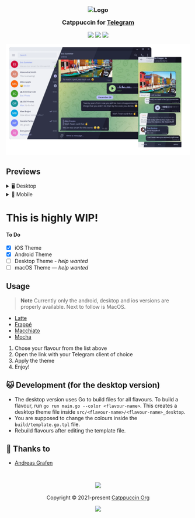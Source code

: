 <h3 align="center">
	<img src="https://raw.githubusercontent.com/catppuccin/catppuccin/main/assets/logos/exports/1544x1544_circle.png" width="100" alt="Logo"/><br/>
	<img src="https://raw.githubusercontent.com/catppuccin/catppuccin/main/assets/misc/transparent.png" height="30" width="0px"/>
	Catppuccin for <a href="https://telegram.org">Telegram</a>
	<img src="https://raw.githubusercontent.com/catppuccin/catppuccin/main/assets/misc/transparent.png" height="30" width="0px"/>
</h3>

<p align="center">
    <a href="https://github.com/catppuccin/telegram/stargazers"><img src="https://img.shields.io/github/stars/catppuccin/telegram?colorA=363a4f&colorB=b7bdf8&style=for-the-badge"></a>
    <a href="https://github.com/catppuccin/telegram/issues"><img src="https://img.shields.io/github/issues/catppuccin/telegram?colorA=363a4f&colorB=f5a97f&style=for-the-badge"></a>
    <a href="https://github.com/catppuccin/telegram/contributors"><img src="https://img.shields.io/github/contributors/catppuccin/telegram?colorA=363a4f&colorB=a6da95&style=for-the-badge"></a>
</p>

<p align="center">
  <img src="assets/res.webp"/>
</p>

## Previews

<details>
<summary>🖥 Desktop</summary>
<details>
<summary>🌻 Latte</summary>
<img src="assets/desktop/latte.webp"/>
</details>
<details>
<summary>🪴 Frappé</summary>
<img src="assets/desktop/frappe.webp"/>
</details>
<details>
<summary>🌺 Macchiato</summary>
<img src="assets/desktop/macchiato.webp"/>
</details>
<details>
<summary>🌿 Mocha</summary>
<img src="assets/desktop/mocha.webp"/>
</details>
</details>

<details>
<summary>📱 Mobile</summary>
<details>
<summary>🌻 Latte</summary>
<img src="assets/mobile/latte.webp"/>
</details>
<details>
<summary>🪴 Frappé</summary>
<img src="assets/mobile/frappe.webp"/>
</details>
<details>
<summary>🌺 Macchiato</summary>
<img src="assets/mobile/macchiato.webp"/>
</details>
<details>
<summary>🌿 Mocha</summary>
<img src="assets/mobile/mocha.webp"/>
</details>
</details>

# This is highly **WIP**!

#### To Do
- [x] iOS Theme
- [x] Android Theme
- [ ] Desktop Theme - *help wanted*
- [ ] macOS Theme — *help wanted*

## Usage

> **Note** Currently only the android, desktop and ios versions are properly available. Next to follow is MacOS.

* [Latte](https://t.me/addtheme/ctp_latte)
* [Frappé](https://t.me/addtheme/ctp_frappe)
* [Macchiato](https://t.me/addtheme/ctp_macchiato)
* [Mocha](https://t.me/addtheme/ctp_mocha)

1. Chose your flavour from the list above
2. Open the link with your Telegram client of choice
4. Apply the theme
5. Enjoy! 

## 🐱 Development (for the desktop version)

- The desktop version uses Go to build files for all flavours. To build a flavour, run `go run main.go --color <flavour-name>`. This creates a desktop theme file inside `src/<flavour-name>/<flavour-name>_desktop`.
- You are supposed to change the colours inside the `build/template.go.tpl` file. 
- Rebuild flavours after editing the template file. 

## 💝 Thanks to

- [Andreas Grafen](https://github.com/andreasgrafen)


&nbsp;

<p align="center"><img src="https://raw.githubusercontent.com/catppuccin/catppuccin/main/assets/footers/gray0_ctp_on_line.svg?sanitize=true" /></p>
<p align="center">Copyright &copy; 2021-present <a href="https://github.com/catppuccin" target="_blank">Catppuccin Org</a>
<p align="center"><a href="https://github.com/catppuccin/catppuccin/blob/main/LICENSE"><img src="https://img.shields.io/static/v1.svg?style=for-the-badge&label=License&message=MIT&logoColor=d9e0ee&colorA=363a4f&colorB=b7bdf8"/></a></p>
